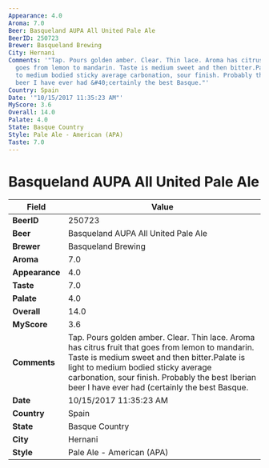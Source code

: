 ```yaml
---
Appearance: 4.0
Aroma: 7.0
Beer: Basqueland AUPA All United Pale Ale
BeerID: 250723
Brewer: Basqueland Brewing
City: Hernani
Comments: '"Tap. Pours golden amber. Clear. Thin lace. Aroma has citrus fruit that
  goes from lemon to mandarin. Taste is medium sweet and then bitter.Palate is light
  to medium bodied sticky average carbonation, sour finish. Probably the best Iberian
  beer I have ever had &#40;certainly the best Basque."'
Country: Spain
Date: '"10/15/2017 11:35:23 AM"'
MyScore: 3.6
Overall: 14.0
Palate: 4.0
State: Basque Country
Style: Pale Ale - American (APA)
Taste: 7.0
---
```


# Basqueland AUPA All United Pale Ale

| Field         | Value |
|---------------|-------|
| **BeerID** | 250723 |
| **Beer** | Basqueland AUPA All United Pale Ale |
| **Brewer** | Basqueland Brewing |
| **Aroma** | 7.0 |
| **Appearance** | 4.0 |
| **Taste** | 7.0 |
| **Palate** | 4.0 |
| **Overall** | 14.0 |
| **MyScore** | 3.6 |
| **Comments** | Tap. Pours golden amber. Clear. Thin lace. Aroma has citrus fruit that goes from lemon to mandarin. Taste is medium sweet and then bitter.Palate is light to medium bodied sticky average carbonation, sour finish. Probably the best Iberian beer I have ever had &#40;certainly the best Basque. |
| **Date** | 10/15/2017 11:35:23 AM |
| **Country** | Spain |
| **State** | Basque Country |
| **City** | Hernani |
| **Style** | Pale Ale - American (APA) |
